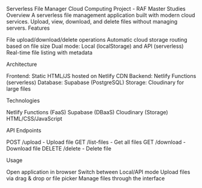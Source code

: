 Serverless File Manager
Cloud Computing Project - RAF Master Studies
Overview
A serverless file management application built with modern cloud services. Upload, view, download, and delete files without managing servers.
Features

File upload/download/delete operations
Automatic cloud storage routing based on file size
Dual mode: Local (localStorage) and API (serverless)
Real-time file listing with metadata

Architecture

Frontend: Static HTML/JS hosted on Netlify CDN
Backend: Netlify Functions (serverless)
Database: Supabase (PostgreSQL)
Storage: Cloudinary for large files

Technologies

Netlify Functions (FaaS)
Supabase (DBaaS)
Cloudinary (Storage)
HTML/CSS/JavaScript

API Endpoints

POST /upload - Upload file
GET /list-files - Get all files
GET /download - Download file
DELETE /delete - Delete file

Usage

Open application in browser
Switch between Local/API mode
Upload files via drag & drop or file picker
Manage files through the interface
